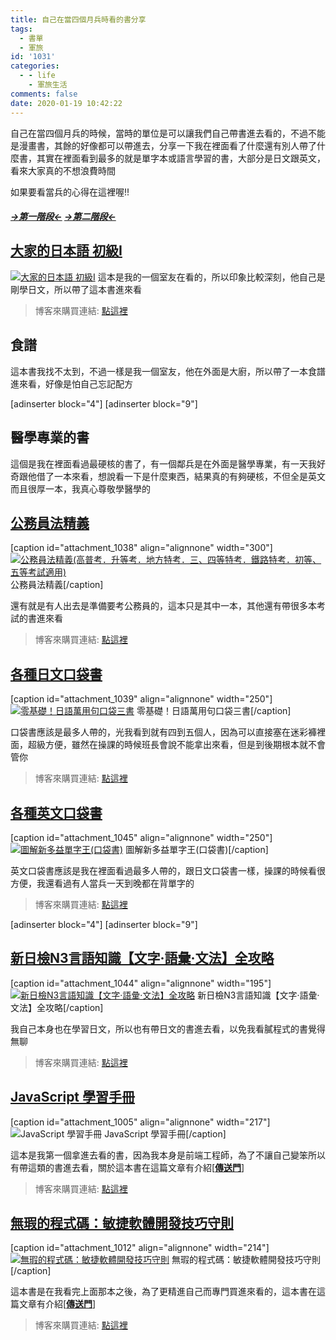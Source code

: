 ```yaml
---
title: 自己在當四個月兵時看的書分享
tags:
  - 書單
  - 軍旅
id: '1031'
categories:
  - - life
    - 軍旅生活
comments: false
date: 2020-01-19 10:42:22
---
```


自己在當四個月兵的時候，當時的單位是可以讓我們自己帶書進去看的，不過不能是漫畫書，其餘的好像都可以帶進去，分享一下我在裡面看了什麼還有別人帶了什麼書，其實在裡面看到最多的就是單字本或語言學習的書，大部分是日文跟英文，看來大家真的不想浪費時間

如果要看當兵的心得在這裡喔!!

##### [**_\->第一階段<-_**](https://blog.devcker.com/armytrainstep1/ "***->第一階段<-*** ") [**_\->第二階段<-_**](https://blog.devcker.com/armytrain2/ "***->第二階段<-***")



## [大家的日本語 初級Ⅰ](https://www.books.com.tw/exep/assp.php/kamix/products/0010692529?sloc=main&utm_source=kamix&utm_medium=ap-books&utm_content=recommend&utm_campaign=ap-202001 "大家的日本語 初級Ⅰ")

[![大家的日本語 初級Ⅰ](https://blog.devcker.com/wp-content/uploads/2020/01/f9032e206f1831bb3724267257148e5d-300x300.jpg)](https://www.books.com.tw/exep/assp.php/kamix/products/0010692529?sloc=main&utm_source=kamix&utm_medium=ap-books&utm_content=recommend&utm_campaign=ap-202001) 這本是我的一個室友在看的，所以印象比較深刻，他自己是剛學日文，所以帶了這本書進來看

> 博客來購買連結: [點這裡](https://www.books.com.tw/exep/assp.php/kamix/products/0010692529?sloc=main&utm_source=kamix&utm_medium=ap-books&utm_content=recommend&utm_campaign=ap-202001 "點這裡")

  

## 食譜

這本書我找不太到，不過一樣是我一個室友，他在外面是大廚，所以帶了一本食譜進來看，好像是怕自己忘記配方

\[adinserter block="4"\] \[adinserter block="9"\]

## 醫學專業的書

這個是我在裡面看過最硬核的書了，有一個鄰兵是在外面是醫學專業，有一天我好奇跟他借了一本來看，想說看一下是什麼東西，結果真的有夠硬核，不但全是英文而且很厚一本，我真心尊敬學醫學的

  

## [公務員法精義](https://www.books.com.tw/exep/assp.php/kamix/products/0010836482?sloc=main&utm_source=kamix&utm_medium=ap-books&utm_content=recommend&utm_campaign=ap-202001 "公務員法精義")

\[caption id="attachment\_1038" align="alignnone" width="300"\][![公務員法精義(高普考．升等考．地方特考．三、四等特考．鐵路特考．初等、五等考試適用)](https://blog.devcker.com/wp-content/uploads/2020/01/2015216260924b-300x300.jpg)](https://www.books.com.tw/exep/assp.php/kamix/products/0010836482?sloc=main&utm_source=kamix&utm_medium=ap-books&utm_content=recommend&utm_campaign=ap-202001) 公務員法精義\[/caption\]

還有就是有人出去是準備要考公務員的，這本只是其中一本，其他還有帶很多本考試的書進來看

> 博客來購買連結: [點這裡](https://www.books.com.tw/exep/assp.php/kamix/products/0010836482?sloc=main&utm_source=kamix&utm_medium=ap-books&utm_content=recommend&utm_campaign=ap-202001 "點這裡")

## [各種日文口袋書](https://www.books.com.tw/exep/assp.php/kamix/products/0010725192?sloc=main&utm_source=kamix&utm_medium=ap-books&utm_content=recommend&utm_campaign=ap-202001 "零基礎！日語萬用句口袋三書")

\[caption id="attachment\_1039" align="alignnone" width="250"\][![零基礎！日語萬用句口袋三書](https://blog.devcker.com/wp-content/uploads/2020/01/getImage-1.jpg)](https://www.books.com.tw/exep/assp.php/kamix/products/0010725192?sloc=main&utm_source=kamix&utm_medium=ap-books&utm_content=recommend&utm_campaign=ap-202001) 零基礎！日語萬用句口袋三書\[/caption\]

口袋書應該是最多人帶的，光我看到就有四到五個人，因為可以直接塞在迷彩褲裡面，超級方便，雖然在操課的時候班長會說不能拿出來看，但是到後期根本就不會管你

> 博客來購買連結: [點這裡](https://www.books.com.tw/exep/assp.php/kamix/products/0010725192?sloc=main&utm_source=kamix&utm_medium=ap-books&utm_content=recommend&utm_campaign=ap-202001 "點這裡")

## [各種英文口袋書](https://www.books.com.tw/exep/assp.php/kamix/products/0010590568?loc=P_asb_004&utm_source=kamix&utm_medium=ap-books&utm_content=recommend&utm_campaign=ap-202001 "各種英文口袋書")

\[caption id="attachment\_1045" align="alignnone" width="250"\][![圖解新多益單字王(口袋書)](https://blog.devcker.com/wp-content/uploads/2020/01/getImage-2.jpg)](https://www.books.com.tw/exep/assp.php/kamix/products/0010590568?loc=P_asb_004&utm_source=kamix&utm_medium=ap-books&utm_content=recommend&utm_campaign=ap-202001) 圖解新多益單字王(口袋書)\[/caption\]

英文口袋書應該是我在裡面看過最多人帶的，跟日文口袋書一樣，操課的時候看很方便，我還看過有人當兵一天到晚都在背單字的

> 博客來購買連結: [點這裡](https://www.books.com.tw/exep/assp.php/kamix/products/0010590568?loc=P_asb_004&utm_source=kamix&utm_medium=ap-books&utm_content=recommend&utm_campaign=ap-202001 "點這裡")

\[adinserter block="4"\] \[adinserter block="9"\]

## [新日檢N3言語知識【文字‧語彙‧文法】全攻略](https://www.books.com.tw/exep/assp.php/kamix/products/0010749593?sloc=main&utm_source=kamix&utm_medium=ap-books&utm_content=recommend&utm_campaign=ap-202001 "新日檢N3言語知識")

\[caption id="attachment\_1044" align="alignnone" width="195"\][![新日檢N3言語知識【文字‧語彙‧文法】全攻略](https://blog.devcker.com/wp-content/uploads/2020/01/索引.jpg)](https://www.books.com.tw/exep/assp.php/kamix/products/0010749593?sloc=main&utm_source=kamix&utm_medium=ap-books&utm_content=recommend&utm_campaign=ap-202001) 新日檢N3言語知識【文字‧語彙‧文法】全攻略\[/caption\]

我自己本身也在學習日文，所以也有帶日文的書進去看，以免我看膩程式的書覺得無聊

> 博客來購買連結: [點這裡](https://www.books.com.tw/exep/assp.php/kamix/products/0010749593?sloc=main&utm_source=kamix&utm_medium=ap-books&utm_content=recommend&utm_campaign=ap-202001 "點這裡")

## [JavaScript 學習手冊](https://www.books.com.tw/exep/assp.php/kamix/products/0010736115?sloc=main&utm_source=kamix&utm_medium=ap-books&utm_content=recommend&utm_campaign=ap-202001 "JavaScript 學習手冊")

\[caption id="attachment\_1005" align="alignnone" width="217"\]![JavaScript 學習手冊](https://blog.devcker.com/wp-content/uploads/2020/01/showLargeImage.html-217x300.png) JavaScript 學習手冊\[/caption\]

這本是我第一個拿進去看的書，因為我本身是前端工程師，為了不讓自己變笨所以有帶這類的書進去看，關於這本書在這篇文章有介紹\[[**傳送門**](https://blog.devcker.com/frontend-book-list/ "**傳送門**")\]

> 博客來購買連結: [點這裡](https://www.books.com.tw/exep/assp.php/kamix/products/0010736115?sloc=main&utm_source=kamix&utm_medium=ap-books&utm_content=recommend&utm_campaign=ap-202001 "點這裡")

## [無瑕的程式碼：敏捷軟體開發技巧守則](https://www.books.com.tw/exep/assp.php/kamix/products/0010579897?sloc=main&utm_source=kamix&utm_medium=ap-books&utm_content=recommend&utm_campaign=ap-202001 "無瑕的程式碼：敏捷軟體開發技巧守則")

\[caption id="attachment\_1012" align="alignnone" width="214"\][![無瑕的程式碼：敏捷軟體開發技巧守則](https://blog.devcker.com/wp-content/uploads/2020/01/PG21334-214x300.jpg)](https://www.books.com.tw/exep/assp.php/kamix/products/0010579897?sloc=main&utm_source=kamix&utm_medium=ap-books&utm_content=recommend&utm_campaign=ap-202001) 無瑕的程式碼：敏捷軟體開發技巧守則\[/caption\]

這本書是在我看完上面那本之後，為了更精進自己而專門買進來看的，這本書在這篇文章有介紹\[[**傳送門**](https://blog.devcker.com/frontend-book-list/ "**傳送門**")\]

> 博客來購買連結: [點這裡](https://www.books.com.tw/exep/assp.php/kamix/products/0010579897?sloc=main&utm_source=kamix&utm_medium=ap-books&utm_content=recommend&utm_campaign=ap-202001 "點這裡")
